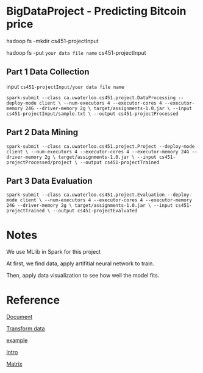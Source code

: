 # BigDataProject - Predicting Bitcoin price

hadoop fs -mkdir cs451-projectInput

hadoop fs -put `your data file name` cs451-projectInput

## Part 1 Data Collection

input `cs451-projectInput/your data file name`

`spark-submit --class ca.uwaterloo.cs451.project.DataProcessing --deploy-mode client \
--num-executors 4 --executor-cores 4 --executor-memory 24G --driver-memory 2g \
target/assignments-1.0.jar \
--input cs451-projectInput/sample.txt \
--output cs451-projectProcessed`

## Part 2 Data Mining

`spark-submit --class ca.uwaterloo.cs451.project.Project --deploy-mode client \
--num-executors 4 --executor-cores 4 --executor-memory 24G --driver-memory 2g \
target/assignments-1.0.jar \
--input cs451-projectProcessed/project \
--output cs451-projectTrained`

## Part 3 Data Evaluation

`spark-submit --class ca.uwaterloo.cs451.project.Evaluation --deploy-mode client \
--num-executors 4 --executor-cores 4 --executor-memory 24G --driver-memory 2g \
target/assignments-1.0.jar \
--input cs451-projectTrained \
--output cs451-projectEvaluated`


# Notes

We use MLlib in Spark for this project

At first, we find data, apply artifitial neural network to train. 

Then, apply data visualization to see how well the model fits.

# Reference
 
 [Document](https://spark.apache.org/docs/latest/ml-classification-regression.html#multilayer-perceptron-classifier)
 
 [Transform data](https://stackoverflow.com/questions/33844591/prepare-data-for-multilayerperceptronclassifier-in-scala)
 
 [example](https://blog.csdn.net/zjsghww/article/details/84033060)
 
 [Intro](https://medium.com/@Sushil_Kumar/artificial-neural-network-with-spark-mllib-9474570239d8)
 
 [Matrix](https://my.oschina.net/uchihamadara/blog/814017)
















